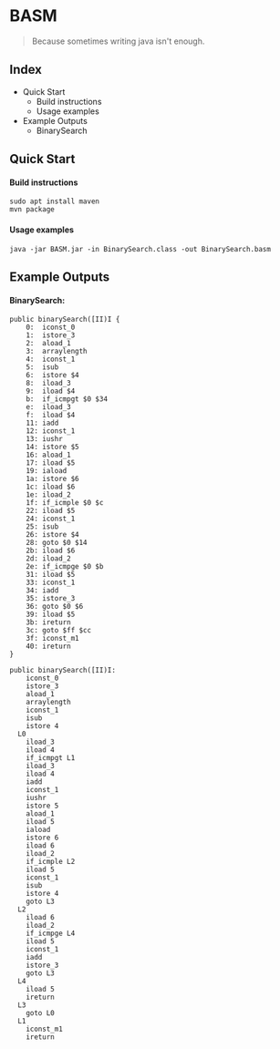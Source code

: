 # BASM

> Because sometimes writing java isn't enough.

## Index
* Quick Start
    * Build instructions
    * Usage examples
* Example Outputs
    * BinarySearch
## Quick Start

#### Build instructions

```
sudo apt install maven
mvn package
```

#### Usage examples

`java -jar BASM.jar -in BinarySearch.class -out BinarySearch.basm`

## Example Outputs

#### BinarySearch:
```
public binarySearch([II)I {
    0:  iconst_0
    1:  istore_3
    2:  aload_1
    3:  arraylength
    4:  iconst_1
    5:  isub
    6:  istore $4
    8:  iload_3
    9:  iload $4
    b:  if_icmpgt $0 $34
    e:  iload_3
    f:  iload $4
    11: iadd
    12: iconst_1
    13: iushr
    14: istore $5
    16: aload_1
    17: iload $5
    19: iaload
    1a: istore $6
    1c: iload $6
    1e: iload_2
    1f: if_icmple $0 $c
    22: iload $5
    24: iconst_1
    25: isub
    26: istore $4
    28: goto $0 $14
    2b: iload $6
    2d: iload_2
    2e: if_icmpge $0 $b
    31: iload $5
    33: iconst_1
    34: iadd
    35: istore_3
    36: goto $0 $6
    39: iload $5
    3b: ireturn
    3c: goto $ff $cc
    3f: iconst_m1
    40: ireturn
}

public binarySearch([II)I:
    iconst_0
    istore_3
    aload_1
    arraylength
    iconst_1
    isub
    istore 4
  L0
    iload_3
    iload 4
    if_icmpgt L1
    iload_3
    iload 4
    iadd
    iconst_1
    iushr
    istore 5
    aload_1
    iload 5
    iaload
    istore 6
    iload 6
    iload_2
    if_icmple L2
    iload 5
    iconst_1
    isub
    istore 4
    goto L3
  L2
    iload 6
    iload_2
    if_icmpge L4
    iload 5
    iconst_1
    iadd
    istore_3
    goto L3
  L4
    iload 5
    ireturn
  L3
    goto L0
  L1
    iconst_m1
    ireturn
```
